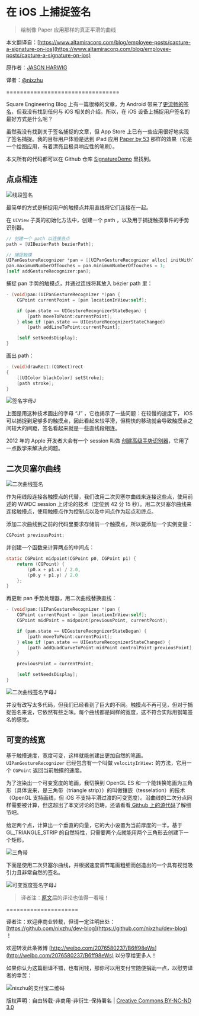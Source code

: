 # 在 iOS 上捕捉签名

>绘制像 Paper 应用那样的真正平滑的曲线

本文翻译自：[https://www.altamiracorp.com/blog/employee-posts/capture-a-signature-on-ios](https://www.altamiracorp.com/blog/employee-posts/capture-a-signature-on-ios)

原作者：[JASON HARWIG](https://www.altamiracorp.com/profiles/jharwig)

译者：[@nixzhu](https://twitter.com/nixzhu)

=================================

Square Engineering Blog 上有一篇很棒的文章，为 Android 带来了[更流畅的签名](http://corner.squareup.com/2012/07/smoother-signatures.html)，但我没有找到任何与 iOS 相关的介绍。所以，在 iOS 设备上捕捉用户签名的最好方式是什么呢？

虽然我没有找到关于签名捕捉的文章，但 App Store 上已有一些应用很好地实现了签名捕捉。我的目标用户体验是达到 iPad 应用 [Paper by 53](http://fiftythree.com/paper) 那样的效果（它是一个绘图应用，有着漂亮且极具响应性的笔刷）。

本文所有的代码都可以在 Github 仓库 [SignatureDemo](https://www.github.com/jharwig/SignatureDemo) 里找到。

## 点点相连

![线段签名](https://www.altamiracorp.com/blog/118/files/signature-diagram-lines.png)

最简单的方式是捕捉用户的触摸点并用直线将它们连接在一起。

在 `UIView` 子类的初始化方法中，创建一个 path ，以及用于捕捉触摸事件的手势识别器。

```Objective-C
// 创建一个 path 以连接各点
path = [UIBezierPath bezierPath];

// 捕捉触摸
UIPanGestureRecognizer *pan = [[UIPanGestureRecognizer alloc] initWithTarget:self action:@selector(pan:)];
pan.maximumNumberOfTouches = pan.minimumNumberOfTouches = 1;
[self addGestureRecognizer:pan];
```

捕捉 pan 手势的触摸点，并通过连线将其放入 bézier path 里：

```Objective-C
- (void)pan:(UIPanGestureRecognizer *)pan {
    CGPoint currentPoint = [pan locationInView:self];

    if (pan.state == UIGestureRecognizerStateBegan) {
        [path moveToPoint:currentPoint];
    } else if (pan.state == UIGestureRecognizerStateChanged)
        [path addLineToPoint:currentPoint];

    [self setNeedsDisplay];
}
```

画出 path：

```Objective-C
- (void)drawRect:(CGRect)rect
{
    [[UIColor blackColor] setStroke];
    [path stroke];
}
```

![签名字母J](https://www.altamiracorp.com/blog/118/files/signature-letter-j.png)

上图是用这种技术画出的字母 “J” ，它也揭示了一些问题：在较慢的速度下， iOS 可以捕捉到足够多的触摸点，因此看起来较平滑，但稍快的移动就会导致触摸点之间较大的间距，签名看起来就是一些直线段相连。

2012 年的 Apple 开发者大会有一个 session 叫做 [创建高级手势识别器](https://developer.apple.com/videos/wwdc/2012/?id=233)，它用了一点数学来解决此问题。

## 二次贝塞尔曲线

![二次曲线签名](https://www.altamiracorp.com/blog/118/files/signature-diagram-quadratic.png)

作为用线段连接各触摸点的代替，我们改用二次贝塞尔曲线来连接这些点，使用前述的 WWDC session 上讨论的技术（定位到 42 分 15 秒）。用二次贝塞尔曲线来连接触摸点，使用触摸点作为控制点以及中间点作为起点和终点。

添加二次曲线到之前的代码里要求存储前一个触摸点，所以要添加一个实例变量：

```Objective-C
CGPoint previousPoint;
```

并创建一个函数来计算两点的中间点：

```Objective-C
static CGPoint midpoint(CGPoint p0, CGPoint p1) {
    return (CGPoint) {
        (p0.x + p1.x) / 2.0,
        (p0.y + p1.y) / 2.0
    };
}
```

再更新 pan 手势处理器，用二次曲线替换直线：

```Objective-C
- (void)pan:(UIPanGestureRecognizer *)pan {
    CGPoint currentPoint = [pan locationInView:self];
    CGPoint midPoint = midpoint(previousPoint, currentPoint);

    if (pan.state == UIGestureRecognizerStateBegan) {
        [path moveToPoint:currentPoint];
    } else if (pan.state == UIGestureRecognizerStateChanged) {
        [path addQuadCurveToPoint:midPoint controlPoint:previousPoint];
    }

    previousPoint = currentPoint;

    [self setNeedsDisplay];
}
```

![二次曲线签名字母J](https://www.altamiracorp.com/blog/118/files/signature-letter-j-quadratic.png)

并没有改写太多代码，但我们已经看到了巨大的不同。触摸点不再可见，但对于捕捉签名来说，它依然有些乏味。每个曲线都是同样的宽度，这不符合实际用钢笔签名的感觉。

## 可变的线宽

基于触摸速度，宽度可变，这样就能创建出更加自然的笔画。 `UIPanGestureRecognizer` 已经包含有一个叫做 `velocityInView:` 的方法，它用一个 `CGPoint` 返回当前触摸的速度。

为了渲染出一个可变宽度的笔画，我切换到 OpenGL ES 和一个能转换笔画为三角形（具体说来，是三角带（triangle strip））的叫做镶嵌（tesselation）的技术（OpenGL 支持画线，但 iOS 不支持平滑过渡的可变宽度）。沿曲线的二次分点同样需要被计算，但这超出了本文讨论的范畴。还请看看[ Github 上的源代码](https://www.github.com/jharwig/SignatureDemo)了解细节吧。

给定两个点，计算出一个垂直的向量，它的大小设置为当前厚度的一半。基于 GL_TRIANGLE_STRIP 的自然特性，只需要两个点就能用两个三角形去创建下一个矩形。

![三角带](https://www.altamiracorp.com/blog/118/files/signature-triangle-strip.png)

下面是使用二次贝塞尔曲线，并根据速度调节笔画粗细而创造出的一个具有视觉吸引力且非常自然的签名。

![可变宽度签名字母J](https://www.altamiracorp.com/blog/118/files/signature-letter-j-opengl.png)

>译者注：[原文](https://www.altamiracorp.com/blog/employee-posts/capture-a-signature-on-ios)后的评论也值得一看哦！

=====================

译者注：欢迎非商业转载，但请一定注明出处：[https://github.com/nixzhu/dev-blog](https://github.com/nixzhu/dev-blog) ！

欢迎转发此条微博 [http://weibo.com/2076580237/B6ff98eWs](http://weibo.com/2076580237/B6ff98eWs)  以分享给更多人！

如果你认为这篇翻译不错，也有闲钱，那你可以用支付宝随便捐助一点，以慰劳译者的幸苦：

![nixzhu的支付宝二维码](https://github.com/nixzhu/dev-blog/raw/master/images/nixzhu_alipay.png)

版权声明：自由转载-非商用-非衍生-保持署名 | [Creative Commons BY-NC-ND 3.0](http://creativecommons.org/licenses/by-nc-nd/3.0/deed.zh)
